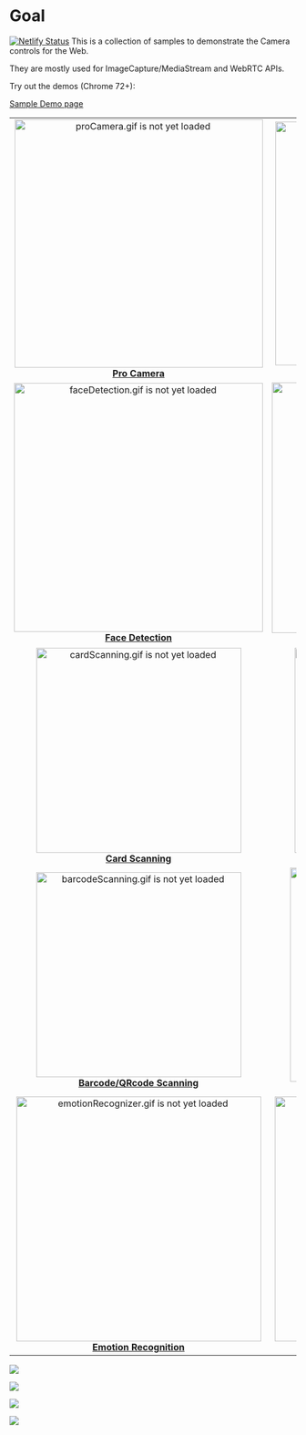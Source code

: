 # Goal

[![Netlify Status](https://api.netlify.com/api/v1/badges/d11f9872-f020-46e3-a267-f0e16021f28a/deploy-status)](https://app.netlify.com/sites/webcamera/deploys)
This is a collection of samples to demonstrate the Camera controls for the Web.

They are mostly used for ImageCapture/MediaStream and WebRTC APIs.


Try out the demos (Chrome 72+):

[Sample Demo page](https://riju.github.io/WebCamera/samples/)

<table cellspacing="0" cellpadding="0" style="border-collapse: collapse; border: none;">
  <tr>
    <td align="center" valign="center">
      <img src="gifs/proCamera.gif" alt="proCamera.gif is not yet loaded" width="436"/>
      <br />
      <b><a href="samples/camera/">Pro Camera</a></b>
    </td>
    <td align="center" valign="center">
      <img src="gifs/filters.gif" alt="filters.gif is not yet loaded" width="428"/>
      <br />
      <b><a href="samples/filters">Filters</a></b>
    </td>
  </tr>
  <tr>
    <td align="center" valign="center">
      <img src="gifs/faceDetection.gif" alt="faceDetection.gif is not yet loaded" width="437"/>
      <br />
      <b><a href="samples/faceDetection/">Face Detection</a></b>
    </td>
    <td align="center" valign="center">
      <img src="gifs/funnyHats.gif" alt="funnyHats.gif is not yet loaded" width="440"/>
      <br />
      <b><a href="samples/funnyHats/">Funny Hats</a></b>
    </td>
  </tr>
  <tr>
    <td align="center" valign="center">
      <img src="gifs/cardScanning.gif" alt="cardScanning.gif is not yet loaded" width="360"/>
      <br />
      <b><a href="samples/cardScanner/">Card Scanning</a></b>
    </td>
    <td align="center" valign="center">
      <img src="gifs/docScanning.gif" alt="docScanning.gif is not yet loaded" width="360"/>
      <br />
      <b><a href="samples/docScanner/">Document Scanning</a></b>
    </td>
  </tr>
  <tr>
    <td align="center" valign="center">
      <img src="gifs/barcodeScanning.gif" alt="barcodeScanning.gif is not yet loaded" width="360"/>
      <br />
      <b><a href="samples/barcodeScanner/">Barcode/QRcode Scanning</a></b>
    </td>
    <td align="center" valign="center">
      <img src="gifs/hdr.gif" alt="hdr.gif is not yet loaded" width="376"/>
      <br />
      <b><a href="samples/hdr/">HDR</a></b>
    </td>
  </tr>
    <tr>
    <td align="center" valign="center">
      <img src="gifs/emotionRecognizer.gif" alt="emotionRecognizer.gif is not yet loaded" width="430"/>
      <br />
      <b><a href="samples/emotionRecognizer/">Emotion Recognition</a></b>
    </td>
    <td align="center" valign="center">
      <img src="gifs/invisibilityCloak.gif" alt="invisibilityCloak.gif is not yet loaded" width="430"/>
      <br />
      <b><a href="samples/invisibilityCloak/">Harry Potter Invisibility Cloak</a></b>
    </td>
  </tr>
</table>

![](gifs/exposureDemo.gif)

![](gifs/focusDistance.gif)

![](gifs/cameraWebapp.gif)

![](gifs/panTilt.gif)
